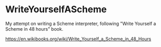 # WriteYourselfAScheme
My attempt on writing a Scheme interpreter, following "Write Yourself a Scheme in 48 hours" book.

https://en.wikibooks.org/wiki/Write_Yourself_a_Scheme_in_48_Hours 
